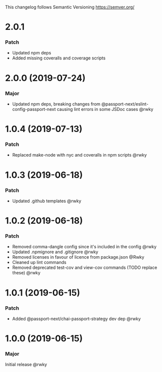 This changelog follows Semantic Versioning https://semver.org/

# 2.0.1

### Patch

* Updated npm deps
* Added missing coveralls and coverage scripts

# 2.0.0 (2019-07-24)

### Major

* Updated npm deps, breaking changes from @passport-next/eslint-config-passport-next causing
lint errors in some JSDoc cases @rwky

# 1.0.4 (2019-07-13)

### Patch

* Replaced make-node with nyc and coveralls in npm scripts @rwky

# 1.0.3 (2019-06-18)

### Patch

* Updated .github templates @rwky

# 1.0.2 (2019-06-18)

### Patch

* Removed comma-dangle config since it's included in the config @rwky
* Updated .npmignore and .gitignore @rwky
* Removed licenses in favour of licence from package.json @Rwky
* Cleaned up lint commands
* Removed deprecated test-cov and view-cov commands (TODO replace these) @rwky

# 1.0.1 (2019-06-15)

### Patch

* Added @passport-next/chai-passport-strategy dev dep @rwky

# 1.0.0 (2019-06-15)

### Major

Initial release @rwky
